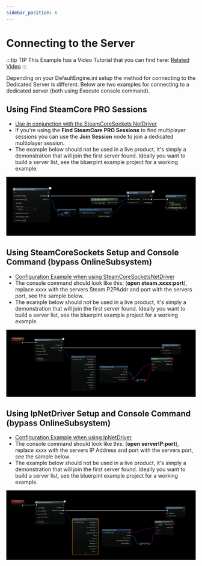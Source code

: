```yaml
---
sidebar_position: 6
---
```

# Connecting to the Server

:::tip TIP
This Example has a Video Tutorial that you can find here: [Related Video](../../videos/dedicated-server-ue5.mdx)
:::

Depending on your DefaultEngine.ini setup the method for connecting to the Dedicated Server is different. Below are two examples for connecting to a dedicated server (both using Execute console command).

## Using Find SteamCore PRO Sessions
- [Use in conjunction with the SteamCoreSockets NetDriver](../../multiplayer/configuring_steamsockets.md)
- If you're using the **Find SteamCore PRO Sessions** to find multiplayer sessions you can use the **Join Session** node to join a dedicated multiplayer session.
- The example below should not be used in a live product, it's simply a demonstration that will join the first server found. Ideally you want to build a server list, see the bluerpint example project for a working example.

![Image](../../../../static/img/dedicated_connect_join_session.png)

## Using SteamCoreSockets Setup and Console Command (bypass OnlineSubsystem)
- [Configuration Example when using SteamCoreSocketsNetDriver](../../multiplayer/configuring_steamsockets.md)
- The console command should look like this: (**open steam.xxxx:port**), replace xxxx with the servers Steam P2PAddr and port with the servers port, see the sample below.
- The example below should not be used in a live product, it's simply a demonstration that will join the first server found. Ideally you want to build a server list, see the bluerpint example project for a working example.


![Image](../../../../static/img/dedicated_connect_sockets.png)

## Using IpNetDriver Setup and Console Command (bypass OnlineSubsystem)
- [Configuration Example when using IpNetDriver](../../additional/configuring_ipnetdriver.md)
- The console command should look like this: (**open serverIP:port**), replace xxxx with the servers IP Address and port with the servers port, see the sample below.
- The example below should not be used in a live product, it's simply a demonstration that will join the first server found. Ideally you want to build a server list, see the bluerpint example project for a working example.

![Image](../../../../static/img/dedicated_connect_ip.png)